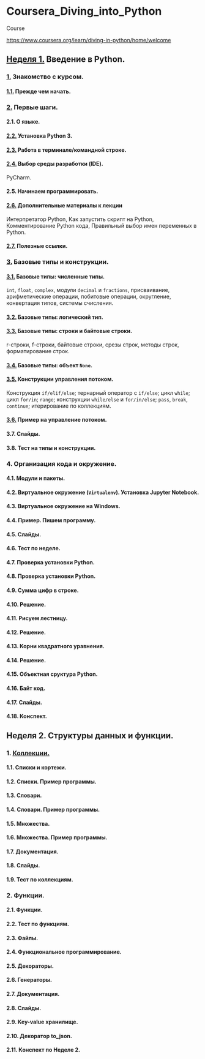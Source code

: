# Coursera_Diving_into_Python

Course

https://www.coursera.org/learn/diving-in-python/home/welcome

## [Неделя 1.](/Week_1_Introduction_to_Python)                                                    Введение в Python.
### [1.](/Week_1_Introduction_to_Python/1_Introduction_to_the_course)                               Знакомство с курсом.
#### [1.1.](/Week_1_Introduction_to_Python/1_Introduction_to_the_course/1.1_Before_you_start.md)        Прежде чем начать.
### [2.](/Week_1_Introduction_to_Python/2_First_steps)                                              Первые шаги.
#### 2.1.                                                                                               О языке.
#### [2.2.](/Week_1_Introduction_to_Python/2_First_steps/2.2_Installing_Python_3.md)                    Установка Python 3.
#### [2.3.](/Week_1_Introduction_to_Python/2_First_steps/2.3_Working_in_terminal_command_line.md)       Работа в терминале/командной строке.
#### [2.4.](/Week_1_Introduction_to_Python/2_First_steps/2.4_Choosing_IDE.md)                           Выбор среды разработки (IDE).
PyCharm.
#### 2.5.                                                                                               Начинаем программировать.
#### [2.6.](/Week_1_Introduction_to_Python/2_First_steps/2.6_Additional_materials.md)                   Дополнительные материалы к лекции
Интерпретатор Python, Как запустить скрипт на Python, Комментирование Python кода, Правильный выбор имен переменных в Python.
#### [2.7.](/Week_1_Introduction_to_Python/2_First_steps/2.7_Helpful_links.md)                          Полезные ссылки.
### [3.](/Week_1_Introduction_to_Python/3_Basic_types_and_constructions)                            Базовые типы и конструкции.
#### [3.1.](/Week_1_Introduction_to_Python/3_Basic_types_and_constructions/3.1_Numeric_types.ipynb)     Базовые типы: численные типы.
`int`, `float`, `complex`, модули `decimal` и `fractions`, присваивание, арифметические операции, побитовые операции, округление, конвертация типов, системы счисления.
#### [3.2.](/Week_1_Introduction_to_Python/3_Basic_types_and_constructions/3.2_Boolean_types.ipynb)     Базовые типы: логический тип.
#### [3.3.](/Week_1_Introduction_to_Python/3_Basic_types_and_constructions/3.3_String_types.ipynb)      Базовые типы: строки и байтовые строки.
r-строки, f-строки, байтовые строки, срезы строк, методы строк, форматирование строк.
#### [3.4.](/Week_1_Introduction_to_Python/3_Basic_types_and_constructions/3.4_None_type.ipynb)         Базовые типы: объект `None`.
#### [3.5.](/Week_1_Introduction_to_Python/3_Basic_types_and_constructions/3.5_Flow_control_constructs.ipynb) Конструкции управления потоком.
Конструкция `if/elif/else`; тернарный оператор с `if/else`; цикл `while`; цикл `for/in`; `range`; конструкции `while/else` и `for/in/else`; `pass`, `break`, `continue`; итерирование по коллекциям.
#### [3.6.](/Week_1_Introduction_to_Python/3_Basic_types_and_constructions/3.6_Flow_control_example.ipynb) Пример на управление потоком.
#### 3.7. Слайды.
#### 3.8. Тест на типы и конструкции.
### 4. Организация кода и окружение.
#### 4.1. Модули и пакеты.
#### 4.2. Виртуальное окружение (`Virtualenv`). Установка Jupyter Notebook.
#### 4.3. Виртуальное окружение на Windows.
#### 4.4. Пример. Пишем программу.
#### 4.5. Слайды.
#### 4.6. Тест по неделе.
#### 4.7. Проверка установки Python.
#### 4.8. Проверка установки Python.
#### 4.9. Сумма цифр в строке.
#### 4.10. Решение.
#### 4.11. Рисуем лестницу.
#### 4.12. Решение.
#### 4.13. Корни квадратного уравнения.
#### 4.14. Решение.
#### 4.15. Объектная сруктура Python.
#### 4.16. Байт код.
#### 4.17. Слайды.
#### 4.18. Конспект.
## Неделя 2. Структуры данных и функции.
### 1. [Коллекции.](/Week_2_Data_structures_and_functions/1_Collections/Collections.md)
#### 1.1. Списки и кортежи.
#### 1.2. Списки. Пример программы.
#### 1.3. Словари.
#### 1.4. Словари. Пример программы.
#### 1.5. Множества.
#### 1.6. Множества. Пример программы.
#### 1.7. Документация.
#### 1.8. Слайды.
#### 1.9. Тест по коллекциям.
### 2. Функции.
#### 2.1. Функции.
#### 2.2. Тест по функциям.
#### 2.3. Файлы.
#### 2.4. Функциональное программирование.
#### 2.5. Декораторы.
#### 2.6. Генераторы.
#### 2.7. Документация.
#### 2.8. Слайды.
#### 2.9. Key-value хранилище.
#### 2.10. Декоратор to_json.
#### 2.11. Конспект по Неделе 2.



